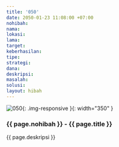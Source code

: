 ```yaml
---
title: '050'
date: 2050-01-23 11:08:00 +07:00
nohibah: 
nama: 
lokasi: 
lama: 
target: 
keberhasilan: 
tipe: 
strategi: 
dana: 
deskripsi: 
masalah: 
solusi: 
layout: hibah
---
```


![050](/static/img/hibahcms/050.png){: .img-responsive }{: width="350" }

### {{ page.nohibah }} - {{ page.title }}

{{ page.deskripsi }}
